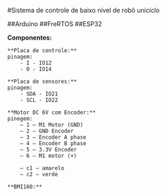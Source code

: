 #Sistema de controle de baixo nível de robô unicíclo

##Arduíno
##FreRTOS
##ESP32

**Componentes:**

	**Placa de controle:**
	pinagem:
		- I - IO12
		- O - IO14

	**Placa de sensores:**
	pinagem:
		- SDA - IO21
		- SCL - IO22

	**Motor DC 6V com Encoder:**
	pinegem: 
		– 1 – M1 Motor (GND)
		– 2 – GND Encoder
		– 3 – Encoder A phase
		– 4 – Encoder B phase
		– 5 – 3.3V Encoder
		– 6 – M1 motor (+)

		– c1 – amarelo
		– c2 – verde
	
	**BMI160:**